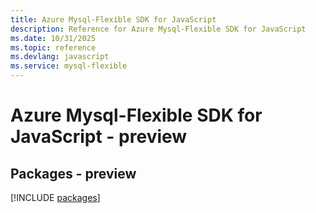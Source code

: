 ```yaml
---
title: Azure Mysql-Flexible SDK for JavaScript
description: Reference for Azure Mysql-Flexible SDK for JavaScript
ms.date: 10/31/2025
ms.topic: reference
ms.devlang: javascript
ms.service: mysql-flexible
---
```

# Azure Mysql-Flexible SDK for JavaScript - preview
## Packages - preview
[!INCLUDE [packages](mysql-flexible-index.md)]